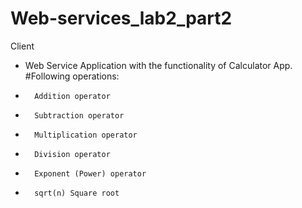 # Web-services_lab2_part2
Client 
- Web Service Application with the functionality of Calculator App. 
#Following operations:

-       Addition operator
-       Subtraction operator
-       Multiplication operator
-       Division operator
-       Exponent (Power) operator
-       sqrt(n) Square root
